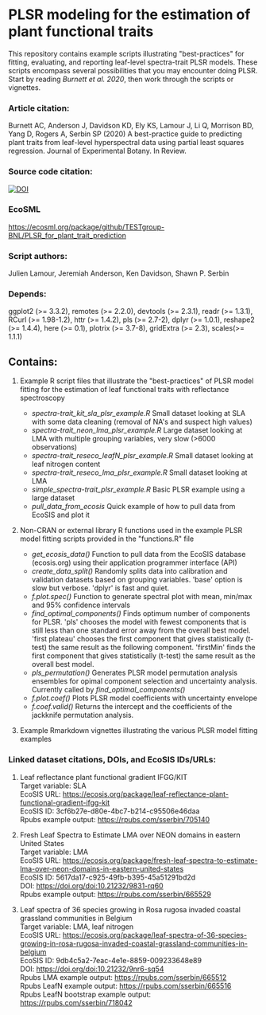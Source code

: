 # PLSR modeling for the estimation of plant functional traits
This repository contains example scripts illustrating "best-practices" for fitting, evaluating, and reporting leaf-level spectra-trait PLSR models. These scripts encompass several possibilities that you may encounter doing PLSR. Start by reading *Burnett et al. 2020*, then work through the scripts or vignettes.

### Article citation:
Burnett AC, Anderson J, Davidson KD, Ely KS, Lamour J, Li Q, Morrison BD, Yang D, Rogers A, Serbin SP (2020) A best-practice guide to predicting plant traits from leaf-level hyperspectral data using partial least squares regression. Journal of Experimental Botany. In Review.

### Source code citation:
[![DOI](https://zenodo.org/badge/222699149.svg)](https://zenodo.org/badge/latestdoi/222699149)

### EcoSML
https://ecosml.org/package/github/TESTgroup-BNL/PLSR_for_plant_trait_prediction

### Script authors:
Julien Lamour, Jeremiah Anderson, Ken Davidson, Shawn P. Serbin

### Depends: 
ggplot2 (>= 3.3.2), remotes (>= 2.2.0), devtools (>= 2.3.1), readr (>= 1.3.1), RCurl (>= 1.98-1.2), httr (>= 1.4.2), pls (>= 2.7-2), dplyr (>= 1.0.1), reshape2 (>= 1.4.4), here (>= 0.1), plotrix (>= 3.7-8), gridExtra (>= 2.3), scales(>= 1.1.1)

## Contains:
1. Example R script files that illustrate the "best-practices" of PLSR model fitting for the estimation of leaf functional traits with reflectance spectroscopy
    * _spectra-trait_kit_sla_plsr_example.R_ Small dataset looking at SLA with some data cleaning (removal of NA's and suspect high values)
    * _spectra-trait_neon_lma_plsr_example.R_ Large dataset looking at LMA with multiple grouping variables, very slow (>6000 observations)
    * _spectra-trait_reseco_leafN_plsr_example.R_ Small dataset looking at leaf nitrogen content
    * _spectra-trait_reseco_lma_plsr_example.R_ Small dataset looking at LMA
    * _simple_spectra-trait_plsr_example.R_ Basic PLSR example using a large dataset
    * _pull_data_from_ecosis_ Quick example of how to pull data from EcoSIS and plot it

2. Non-CRAN or external library R functions used in the example PLSR model fitting scripts provided in the "functions.R" file
    * _get_ecosis_data()_ Function to pull data from the EcoSIS database (ecosis.org) using their application programmer interface (API)
    * _create_data_split()_ Randomly splits data into calibration and validation datasets based on grouping variables.  'base' option is slow but verbose.  'dplyr' is fast and quiet.
    * _f.plot.spec()_ Function to generate spectral plot with mean, min/max and 95% confidence intervals
    * _find_optimal_components()_ Finds optimum number of components for PLSR.  'pls' chooses the model with fewest components that is still less than one standard error away from the overall best model. 'first plateau' chooses the first component that gives statistically (t-test) the same result as the following component.  'firstMin' finds the first component that gives statistically (t-test) the same result as the overall best model.
    * _pls_permutation()_ Generates PLSR model permutation analysis ensembles for opimal component selection and uncertainty analysis.  Currently called by _find_optimal_components()_
    * _f.plot.coef()_ Plots PLSR model coefficients with uncertainty envelope
    * _f.coef.valid()_ Returns the intercept and the coefficients of the jackknife permutation analysis.
  
3. Example Rmarkdown vignettes illustrating the various PLSR model fitting examples

### Linked dataset citations, DOIs, and EcoSIS IDs/URLs: <br>
1) Leaf reflectance plant functional gradient IFGG/KIT <br>
Target variable: SLA <br>
EcoSIS URL: https://ecosis.org/package/leaf-reflectance-plant-functional-gradient-ifgg-kit <br>
EcoSIS ID: 3cf6b27e-d80e-4bc7-b214-c95506e46daa <br>
Rpubs example output: https://rpubs.com/sserbin/705140

2) Fresh Leaf Spectra to Estimate LMA over NEON domains in eastern United States <br>
Target variable: LMA <br>
EcoSIS URL: https://ecosis.org/package/fresh-leaf-spectra-to-estimate-lma-over-neon-domains-in-eastern-united-states <br>
EcoSIS ID: 5617da17-c925-49fb-b395-45a51291bd2d <br>
DOI: https://doi.org/doi:10.21232/9831-rq60 <br>
Rpubs example output: https://rpubs.com/sserbin/665529

3) Leaf spectra of 36 species growing in Rosa rugosa invaded coastal grassland communities in Belgium <br>
Target variable: LMA, leaf nitrogen <br>
EcoSIS URL: https://ecosis.org/package/leaf-spectra-of-36-species-growing-in-rosa-rugosa-invaded-coastal-grassland-communities-in-belgium <br>
EcoSIS ID: 9db4c5a2-7eac-4e1e-8859-009233648e89 <br>
DOI: https://doi.org/doi:10.21232/9nr6-sq54 <br>
Rpubs LMA example output: https://rpubs.com/sserbin/665512 <br>
Rpubs LeafN example output: https://rpubs.com/sserbin/665516 <br>
Rpubs LeafN bootstrap example output: https://rpubs.com/sserbin/718042


